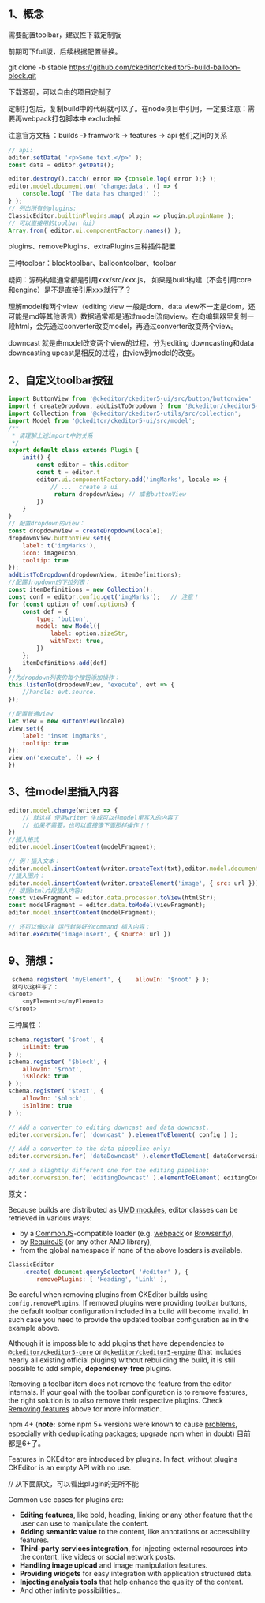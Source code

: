 ## 1、概念

需要配置toolbar，建议性下载定制版

前期可下full版，后续根据配置替换。



git clone -b stable https://github.com/ckeditor/ckeditor5-build-balloon-block.git

下载源码，可以自由的项目定制了

定制打包后，复制build中的代码就可以了。在node项目中引用，一定要注意：需要再webpack打包脚本中 exclude掉



注意官方文档 ：builds  -》 framwork  ->  features  ->  api  他们之间的关系	



```javascript
// api:
editor.setData( '<p>Some text.</p>' );
const data = editor.getData();

editor.destroy().catch( error => {console.log( error );} );
editor.model.document.on( 'change:data', () => {
    console.log( 'The data has changed!' );
} );
// 列出所有的plugins:
ClassicEditor.builtinPlugins.map( plugin => plugin.pluginName );
// 可以直接用的toolbar（ui）
Array.from( editor.ui.componentFactory.names() );
```



plugins、removePlugins、extraPlugins三种插件配置

三种toolbar：blocktoolbar、balloontoolbar、toolbar

疑问：源码构建通常都是引用xxx/src/xxx.js，  如果是build构建（不会引用core和engine）是不是直接引用xxx就行了？



理解model和两个view（editing view 一般是dom、data view不一定是dom，还可能是md等其他语言）数据通常都是通过model流向view。在向编辑器里复制一段html，会先通过converter改变model，再通过converter改变两个view。



downcast 就是由model改变两个view的过程，分为editing downcasting和data downcasting
upcast是相反的过程，由view到model的改变。

## 2、自定义toolbar按钮

```js
import ButtonView from '@ckeditor/ckeditor5-ui/src/button/buttonview'
import { createDropdown, addListToDropdown } from '@ckeditor/ckeditor5-ui/src/dropdown/utils';
import Collection from '@ckeditor/ckeditor5-utils/src/collection';
import Model from '@ckeditor/ckeditor5-ui/src/model';
/**	
 * 请理解上述import中的关系
 */
export default class extends Plugin {
	init() {
        const editor = this.editor
        const t = editor.t
        editor.ui.componentFactory.add('imgMarks', locale => {
            // ...  create a ui
             return dropdownView; // 或者buttonView
        })
    }
}
// 配置dropdown的view：
const dropdownView = createDropdown(locale);
dropdownView.buttonView.set({
	label: t('imgMarks'),
	icon: imageIcon,
	tooltip: true
});
addListToDropdown(dropdownView, itemDefinitions);
//配置dropdown的下拉列表：
const itemDefinitions = new Collection();
const conf = editor.config.get('imgMarks');   // 注意！
for (const option of conf.options) {
    const def = {
		type: 'button',
		model: new Model({
			label: option.sizeStr,
            withText: true,            
		})
	};
	itemDefinitions.add(def)
}
//为dropdown列表的每个按钮添加操作：
this.listenTo(dropdownView, 'execute', evt => {
	//handle: evt.source.
});

//配置普通view
let view = new ButtonView(locale)
view.set({
	label: 'inset imgMarks',
	tooltip: true
});
view.on('execute', () => {
})

```



## 3、往model里插入内容

```js
editor.model.change(writer => {
    // 就这样 使用writer 生成可以往model里写入的内容了
    // 如果不需要，也可以直接像下面那样操作！！
})
//插入格式
editor.model.insertContent(modelFragment);

// 例：插入文本：
editor.model.insertContent(writer.createText(txt),editor.model.document.selection);
//插入图片：
editor.model.insertContent(writer.createElement('image', { src: url }));
// 根据html片段插入内容:
const viewFragment = editor.data.processor.toView(htmlStr);
const modelFragment = editor.data.toModel(viewFragment);
editor.model.insertContent(modelFragment);
```

```js
// 还可以像这样 运行封装好的command 插入内容：
editor.execute('imageInsert', { source: url })
```



## 9、猜想：

```js
 schema.register( 'myElement', {    allowIn: '$root' } ); 
 就可以这样写了：
<$root>
    <myElement></myElement>
</$root>
```

三种属性：

```js
schema.register( '$root', {
    isLimit: true
} );
schema.register( '$block', {
    allowIn: '$root',
    isBlock: true
} );
schema.register( '$text', {
    allowIn: '$block',
    isInline: true
} );
```

```js
// Add a converter to editing downcast and data downcast.
editor.conversion.for( 'downcast' ).elementToElement( config ) );

// Add a converter to the data pipepline only:
editor.conversion.for( 'dataDowncast' ).elementToElement( dataConversionConfig ) );

// And a slightly different one for the editing pipeline:
editor.conversion.for( 'editingDowncast' ).elementToElement( editingConversionConfig ) );
```







原文：

Because builds are distributed as [UMD modules](https://github.com/umdjs/umd), editor classes can be retrieved in various ways:

- by a [CommonJS](http://wiki.commonjs.org/wiki/CommonJS)-compatible loader (e.g. [webpack](https://webpack.js.org/) or [Browserify](http://browserify.org/)),
- by [RequireJS](http://requirejs.org/) (or any other AMD library),
- from the global namespace if none of the above loaders is available.



```javascript
ClassicEditor
    .create( document.querySelector( '#editor' ), {
        removePlugins: [ 'Heading', 'Link' ],
```

 Be careful when removing plugins from CKEditor builds using `config.removePlugins`. If removed plugins were providing toolbar buttons, the default toolbar configuration included in a build will become invalid. In such case you need to provide the updated toolbar configuration as in the example above. 



 Although it is impossible to add plugins that have dependencies to [`@ckeditor/ckeditor5-core`](https://ckeditor.com/docs/ckeditor5/latest/api/core.html) or [`@ckeditor/ckeditor5-engine`](https://ckeditor.com/docs/ckeditor5/latest/api/engine.html) (that includes nearly all existing official plugins) without rebuilding the build, it is still possible to add simple, **dependency-free** plugins. 



 Removing a toolbar item does not remove the feature from the editor internals. If your goal with the toolbar configuration is to remove features, the right solution is to also remove their respective plugins. Check [Removing features](https://ckeditor.com/docs/ckeditor5/latest/builds/guides/integration/configuration.html#removing-features) above for more information. 



 npm 4+ (**note:** some npm 5+ versions were known to cause [problems](https://github.com/npm/npm/issues/16991), especially with deduplicating packages; upgrade npm when in doubt)   目前都是6+了。



 Features in CKEditor are introduced by plugins. In fact, without plugins CKEditor is an empty API with no use.  

// 从下面原文，可以看出plugin的无所不能

Common use cases for plugins are:

- **Editing features**, like bold, heading, linking or any other feature that the user can use to manipulate the content.
- **Adding semantic value** to the content, like annotations or accessibility features.
- **Third-party services integration**, for injecting external resources into the content, like videos or social network posts.
- **Handling image upload** and image manipulation features.
- **Providing widgets** for easy integration with application structured data.
- **Injecting analysis tools** that help enhance the quality of the content.
- And other infinite possibilities…


